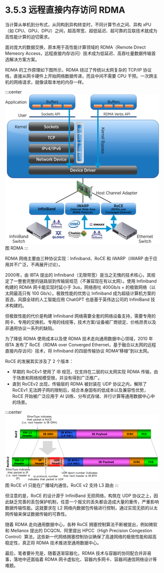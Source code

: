 # 3.5.3 远程直接内存访问 RDMA

当计算从单机到分布式，从同构到异构转变时，不同计算节点之间、异构 xPU（如 CPU、GPU、DPU）之间，超高带宽、超低延迟、超可靠的互联技术就成为高性能计算的迫切需求。

面对庞大的数据交换，原本用于高性能计算领域的 RDMA（Remote Direct Memeory Access，远程直接内存访问）技术成为低延迟、高吞吐量数据传输首选解决方案方案。

RDMA 的工作原理如下图所示，RDMA 绕过了传统以太网复杂的 TCP/IP 协议栈，直接从网卡硬件上开始网络数据传递，而且中间不需要 CPU 干预。一次跨主机的网络请求，就像读取本地的内存一样。

:::center
  ![](../assets/RDMA.png)<br/>
  图  RDMA 
:::

RDMA 网络主要由三种协议实现：Infiniband、RoCE 和 iWARP（iWARP 由于应用并不广泛，不再展开讨论）。

2000年，由 IBTA 提出的 Infiniband（无限带宽）是当之无愧的技术核心，其规定了一整套完整的链路层到传输层规范（不兼容现在有以太网）。使用 Infiniband 构建的 RDMA 网卡能实现时延小于 3us，网络吞吐 400Gb/s + 的极致网络（以太网最高只有 100 Gb/s）。极致性能的优势让 Infiniband 成为超级计算机方案的首选，风靡全球的人工智能应用 ChatGPT 也是基于英伟达公司的 InfiniBand 技术构建的。

但极致性能的代价是构建 Infiniband 网络需要全套的网络设备支持，需要专用的网卡、专用的交换机、专用的线缆等，技术方案/设备被厂商锁定、价格昂贵以及非通用协议一系列的缺陷。

为了降低 RDMA 使用成本以及使 RDMA 技术走向通用数据中心领域，2010 年 IBTA 发布了 RoCE（RDMA over Converged Ethernet，基于融合以太网的远程直接内存访问）技术，将 Infiniband 的四层传输协议 RDMA“移植”到以太网。

RoCE 的发展其实涉及了 2 个版本：
- 早期的 RoCEv1 使用了 IB 规范，仅支持在二层的以太网实现 RDMA 传输，由于场景和网络规模受限，并没有得到广泛推广。
- 直到 RoCEv2 出现，传输层的 RDMA 被封装在 UDP 协议之内，解除了 RoCEv1 无法跨子网的限制后，结合本身固有的低成本以及兼容性优势，RoCE 开始被广泛应用于 AI 训练、分布式存储、并行计算等通用数据中心中的场景。

:::center
  ![](../assets/RoCE_Header_format.png)<br/>
  图 RoCE v1 只能在广播域内通信，RoCE v2 支持 L3 路由
:::

但注意的是，RoCE 的设计源于 InfiniBand 无损网络，构筑在 UDP 协议之上，因此缺乏完善的丢包保护机制，任意一个报文的丢失都会造成大量的重传，严重影响数据传输性能。这就要求在 L2 网络内数据包传输进行控制，通过实现无损的以太网传输来保证数据传输的可靠性。

随着 RDMA 走向通用数据中心，各种 RoCE 拥塞控制算法不断被提出，例如微软和 Mellanox 提出的 DCQCN、阿里提出 HPCC（High Precision Congestion Control）算法，这些新一代网络拥塞控制协议确保了高速网络的极致性能和超高稳定性，真正将 RDMA 技术推进至通用数据中心。

最后，笔者要补充是，随着逐渐容器化，RDMA 技术与容器的协同配合并非易事，落地中还面临着 RDMA 网卡虚拟化、容器内多网卡、容器间通信网络设计等难题。